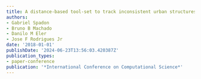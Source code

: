 ```yaml
---
title: A distance-based tool-set to track inconsistent urban structures through complex-networks
authors:
- Gabriel Spadon
- Bruno B Machado
- Danilo M Eler
- Jose F Rodrigues Jr
date: '2018-01-01'
publishDate: '2024-06-23T13:56:03.420387Z'
publication_types:
- paper-conference
publication: '*International Conference on Computational Science*'
---
```

